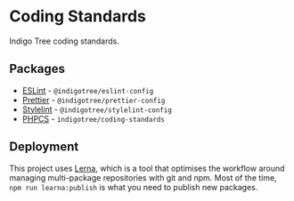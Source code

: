 # Coding Standards

Indigo Tree coding standards.

## Packages

- [ESLint](./packages/eslint-config) - `@indigotree/eslint-config`
- [Prettier](./packages/prettier-config) - `@indigotree/prettier-config`
- [Stylelint](./packages/stylelint-config) - `@indigotree/stylelint-config`
- [PHPCS](./IndigoTree/ruleset.xml) - `indigotree/coding-standards`

## Deployment

This project uses [Lerna](https://github.com/lerna/lerna), which is a  tool that optimises the workflow around managing multi-package repositories with git and npm. Most of the time, `npm run learna:publish` is what you need to publish new packages.

